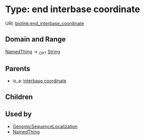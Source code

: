 
# Type: end interbase coordinate




URI: [biolink:end_interbase_coordinate](https://w3id.org/biolink/vocab/end_interbase_coordinate)


## Domain and Range

[NamedThing](NamedThing.md) ->  <sub>OPT</sub> [String](type/String.md)

## Parents

 *  is_a: [interbase coordinate](interbase_coordinate.md)

## Children


## Used by

 * [GenomicSequenceLocalization](GenomicSequenceLocalization.md)
 * [NamedThing](NamedThing.md)
